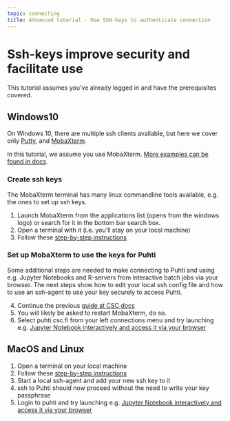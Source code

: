 ```yaml
---
topic: connecting
title: Advanced tutorial - Use SSH-keys to authenticate connection
---
```


# Ssh-keys improve security and facilitate use

This tutorial assumes you've already logged in and have the prerequisites covered.

## Windows10

On Windows 10, there are multiple ssh clients available, but here we cover only
[Putty](https://www.chiark.greenend.org.uk/~sgtatham/putty/latest.html), and
[MobaXterm](https://mobaxterm.mobatek.net/download.html).

In this tutorial, we assume you use MobaXterm. [More examples can be found
in docs](https://docs.csc.fi/computing/connecting/).

### Create ssh keys

The MobaXterm terminal has many linux commandline tools available, e.g. the ones
to set up ssh keys.

1. Launch MobaXterm from the applications list (opens from the windows logo) or search for it
in the bottom bar search box.
2. Open a terminal with it (i.e. you'll stay on your local machine)
3. Follow these [step-by-step instructions](https://docs.csc.fi/computing/connecting/#setting-up-ssh-keys)

### Set up MobaXterm to use the keys for Puhti

Some additional steps are needed to make connecting to Puhti and using e.g. Jupyter Notebooks and R-servers
from interactive batch jobs via your browser. The next steps show how to edit your local ssh config
file and how to use an ssh-agent to use your key securely to access Puhti.

4. Continue the previous [guide at CSC docs](https://docs.csc.fi/computing/connecting/#using-ssh-keys-with-mobaxterm)
5. You will likely be asked to restart MobaXterm, do so.
6. Select puhti.csc.fi from your left connections menu and try launching e.g. 
[Jupyter Notebook interactively and access it via your browser](https://docs.csc.fi/computing/running/interactive-usage/#example-running-a-jupyter-notebook-server-via-sinteractive)

## MacOS and Linux

1. Open a terminal on your local machine
2. Follow these [step-by-step instructions](https://docs.csc.fi/computing/connecting/#setting-up-ssh-keys)
3. Start a local ssh-agent and add your new ssh key to it
4. ssh to Puhti should now proceed without the need to write your key passphrase
5. Login to puhti and try launching e.g. 
[Jupyter Notebook interactively and access it via your browser](https://docs.csc.fi/computing/running/interactive-usage/#example-running-a-jupyter-notebook-server-via-sinteractive)


